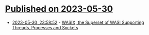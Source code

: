 # [Published on 2023-05-30](index.md)

* [2023-05-30, 23:58:52](https://lobste.rs/s/aksady/wasix_superset_wasi_supporting_threads) - [WASIX, the Superset of WASI Supporting Threads, Processes and Sockets](https://wasmer.io/posts/announcing-wasix)
